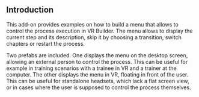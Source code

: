 ## Introduction

This add-on provides examples on how to build a menu that allows to control the process execution in VR Builder. The menu allows to display the current step and its description, skip it by choosing a transition, switch chapters or restart the process.

Two prefabs are included. One displays the menu on the desktop screen, allowing an external person to control the process. This can be useful for example in training scenarios with a trainee in VR and a trainer at the computer.
The other displays the menu in VR, floating in front of the user. This can be useful for standalone headsets, which lack a flat screen view, or in cases where the user is supposed to control the process themselves.
